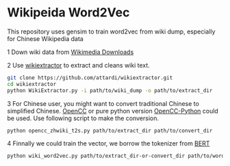 # Wikipeida Word2Vec

This repository uses gensim to train word2vec from wiki dump, especially for Chinese Wikipedia data

1 Down wiki data from [Wikimedia Downloads](https://dumps.wikimedia.org/backup-index.html)


2 Use [wikiextractor](https://github.com/attardi/wikiextractor) to extract and cleans wiki text.

```bash
git clone https://github.com/attardi/wikiextractor.git
cd wikiextractor
python WikiExtractor.py -i path/to/wiki_dump -o path/to/extract_dir
``` 

3 For Chinese user, you might want to convert traditional Chinese to simplified Chinese. [OpenCC](https://github.com/BYVoid/OpenCC) or pure python version [OpenCC-Python](https://github.com/yichen0831/opencc-python) could be used. Use following script to make the conversion.
```bash
python opencc_zhwiki_t2s.py path/to/extract_dir path/to/convert_dir 
```

4 Finnally we could train the vector, we borrow the tokenizer from [BERT](https://github.com/google-research/bert)
```bash
python wiki_word2vec.py path/to/extract_dir-or-convert_dir path/to/word2vec
```


